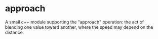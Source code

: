 # approach
A small c++ module supporting the "approach" operation: the act of blending one value toward another, where the speed may depend on the distance.
